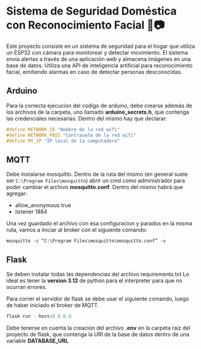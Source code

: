 # Sistema de Seguridad Doméstica con Reconocimiento Facial 🤖📷

Este proyecto consiste en un sistema de seguridad para el hogar que utiliza un ESP32 con cámara para 
monitorear y detectar movimiento. El sistema envía alertas a través de una aplicación web y almacena imágenes en una base de 
datos. Utiliza una API de inteligencia artificial para reconocimiento facial, emitiendo alarmas en caso de detectar personas desconocidas.

## Arduino

Para la correcta ejecucion del codigo de arduino, debe crearse además de los archivos de la carpeta, uno llamado
**arduino_secrets.h**, que contenga las credenciales necesarias. Dentro del mismo hay que declarar:
```C
#define NETWORK_ID "Nombre de la red wifi"
#define NETWORK_PASS "Contraseña de la red wifi"
#define MY_IP "IP local de la computadora"
```

## MQTT

Debe instalarse mosquitto. Dentro de la ruta del mismo (en general suele ser ```C:\Program Files\mosquitto```) abrir un cmd
como administrador para poder cambiar el archivo **mosquitto.conf**. Dentro del mismo habrá que agregar:
* allow_anonymous true
* listener 1884

Una vez guardado el archivo con esa configuracion y parados en la misma ruta, vamos a iniciar al broker con el siguiente comando:
```
mosquitto -c “C:\Program Files\mosquitto\mosquitto.conf” -v
```

## Flask

Se deben instalar todas las dependencias del archivo requirements.txt
Lo ideal es tener la **version 3.12** de python para el interpreter para que no ocurran errores.

Para correr el servidor de flask se debe usar el siguiente comando, luego de haber iniciado el broker de MQTT.

```python
flask run --host=0.0.0.0
```

Debe tenerse en cuenta la creacion del archivo **.env** en la carpeta raiz del proyecto de flask, que contenga 
la URI de la base de datos dentro de una variable **DATABASE_URL**